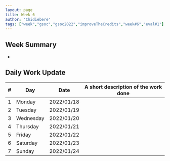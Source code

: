 ```yaml
---
layout: page
title: Week 6
author: 'Chidiebere'
tags: ["week","gsoc","gsoc2022","improveTheCredits","week#6","eval#1"]
---
```


## Week Summary
-

## Daily Work Update

|\#|Day|Date|A short description of the work done|  
|---	|---	|---	|---	|  
|1   	| Monday 	|   2022/01/18	|  |  
|2   	| Tuesday  	|   2022/01/19	| 	|  
|3   	| Wednesday |  2022/01/20 	|  |  
|4   	| Thursday  |   2022/01/21	|  |  
|5   	| Friday  	|   2022/01/22	|  |  
|6   	| Saturday  |  2022/01/23|  |  
|7   	| Sunday  	|   2022/01/24	|  |  
